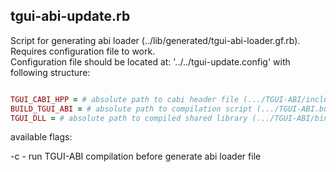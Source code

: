 tgui-abi-update.rb
------------------

Script for generating abi loader (../lib/generated/tgui-abi-loader.gf.rb).<br>
Requires configuration file to work.<br>
Configuration file should be located at: '../../tgui-update.config' with following structure:

```RUBY

TGUI_CABI_HPP = # absolute path to cabi header file (.../TGUI-ABI/include/TGUI/Abi/Cabi.hpp)
BUILD_TGUI_ABI = # absolute path to compilation script (.../TGUI-ABI.build.bat)
TGUI_DLL = # absolute path to compiled shared library (.../TGUI-ABI/bin/lib/Release/tgui.dll)

```

available flags:

-c - run TGUI-ABI compilation before generate abi loader file
